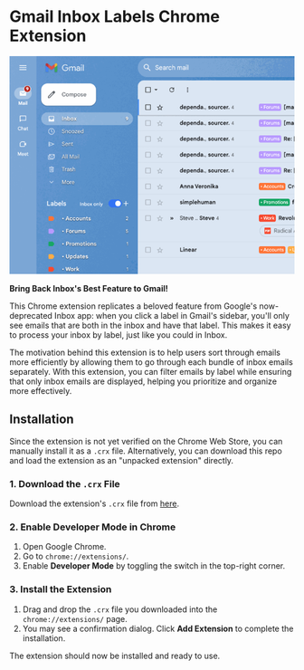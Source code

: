 # Gmail Inbox Labels Chrome Extension

<!-- markdownlint-disable-next-line no-inline-html -->
<p align="center"><img src="images/demo.gif" alt="Extension demo"/></p>

**Bring Back Inbox's Best Feature to Gmail!**

This Chrome extension replicates a beloved feature from Google's now-deprecated Inbox app: when you click a label in Gmail's sidebar, you'll only see emails that are both in the inbox and have that label. This makes it easy to process your inbox by label, just like you could in Inbox.

The motivation behind this extension is to help users sort through emails more efficiently by allowing them to go through each bundle of inbox emails separately. With this extension, you can filter emails by label while ensuring that only inbox emails are displayed, helping you prioritize and organize more effectively.

## Installation

Since the extension is not yet verified on the Chrome Web Store, you can manually install it as a `.crx` file. Alternatively, you can download this repo and load the extension as an "unpacked extension" directly.

### 1. Download the `.crx` File

Download the extension's `.crx` file from [here](https://github.com/martimlobao/gmail-inbox-labels/releases).

### 2. Enable Developer Mode in Chrome

1. Open Google Chrome.
2. Go to `chrome://extensions/`.
3. Enable **Developer Mode** by toggling the switch in the top-right corner.

### 3. Install the Extension

1. Drag and drop the `.crx` file you downloaded into the `chrome://extensions/` page.
2. You may see a confirmation dialog. Click **Add Extension** to complete the installation.

The extension should now be installed and ready to use.
